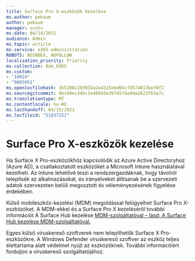 ```yaml
---
title: Surface Pro X-eszközök kezelése
ms.author: pebaum
author: pebaum
manager: scotv
ms.date: 04/14/2021
audience: Admin
ms.topic: article
ms.service: o365-administration
ROBOTS: NOINDEX, NOFOLLOW
localization_priority: Priority
ms.collection: Adm_O365
ms.custom:
- "10024"
- "9003951"
ms.openlocfilehash: 3b5208c203935a2a4315ebd6bcfd574017bef0f2
ms.sourcegitcommit: 8bc60ec34bc1e40685e3976576e04a2623f63a7c
ms.translationtype: MT
ms.contentlocale: hu-HU
ms.lasthandoff: 04/15/2021
ms.locfileid: "51837251"
---
```

# <a name="manage-surface-pro-x-devices"></a>Surface Pro X-eszközök kezelése

Ha Surface X Pro-eszközökhöz kapcsolódik az Azure Active Directoryhoz (Azure AD), a csatlakoztatott eszközöket a Microsoft Intune használatával kezelheti. Az Intune lehetővé teszi a rendszergazdáknak, hogy távolról telepítsék az alkalmazásokat, és irányelveket állítsanak be a szervezeti adatok szervezeten belüli megosztott és véleményezésének figyelése érdekében.

Külső mobileszköz-kezelési (MDM) megoldással felügyelhet Surface Pro X-eszközöket. A MDM-ekkel és a Surface Pro X kezeléséről további információt A Surface Hub kezelése [MDM-szolgáltatóval – lásd: A Surface Hub kezelése MDM-szolgáltatóval.](https://docs.microsoft.com/surface-hub/manage-settings-with-mdm-for-surface-hub)

Egyes külső víruskereső szoftverek nem telepíthetők Surface X Pro-eszközökre. A Windows Defender víruskereső szoftver az eszköz teljes élettartama alatt védelmet nyújt az eszközöknek. További információért forduljon a víruskereső szolgáltatójához.

